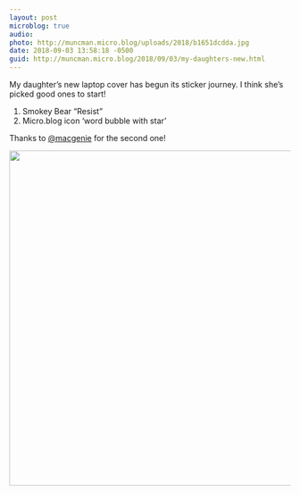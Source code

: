 ```yaml
---
layout: post
microblog: true
audio: 
photo: http://muncman.micro.blog/uploads/2018/b1651dcdda.jpg
date: 2018-09-03 13:58:18 -0500
guid: http://muncman.micro.blog/2018/09/03/my-daughters-new.html
---
```

My daughter’s new laptop cover has begun its sticker journey. I think she’s picked good ones to start! 

1. Smokey Bear “Resist” 
2. Micro.blog icon ‘word bubble with star’ 

Thanks to [@macgenie](https://micro.blog/macgenie) for the second one! 


<img src="http://muncman.micro.blog/uploads/2018/b1651dcdda.jpg" width="600" height="600" />
